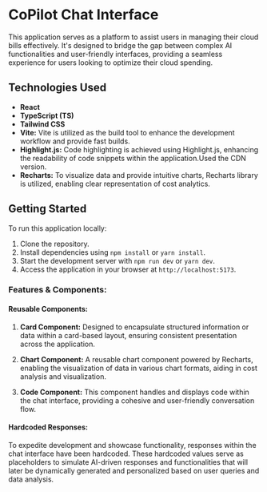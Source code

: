 # CoPilot Chat Interface

This application serves as a platform to assist users in managing their cloud bills effectively. It's designed to bridge the gap between complex AI functionalities and user-friendly interfaces, providing a seamless experience for users looking to optimize their cloud spending.

## Technologies Used

- **React**
- **TypeScript (TS)** 
- **Tailwind CSS**
- **Vite:** Vite is utilized as the build tool to enhance the development workflow and provide fast builds.
- **Highlight.js:** Code highlighting is achieved using Highlight.js, enhancing the readability of code snippets within the application.Used the CDN version.
- **Recharts:** To visualize data and provide intuitive charts, Recharts library is utilized, enabling clear representation of cost analytics.


## Getting Started

To run this application locally:

1. Clone the repository.
2. Install dependencies using `npm install` or `yarn install`.
3. Start the development server with `npm run dev` or `yarn dev`.
4. Access the application in your browser at `http://localhost:5173`.



### Features & Components:

#### Reusable Components:

1. **Card Component:** Designed to encapsulate structured information or data within a card-based layout, ensuring consistent presentation across the application.

2. **Chart Component:** A reusable chart component powered by Recharts, enabling the visualization of data in various chart formats, aiding in cost analysis and visualization.

3. **Code Component:** This component handles and displays code within the chat interface, providing a cohesive and user-friendly conversation flow.

#### Hardcoded Responses:

To expedite development and showcase functionality, responses within the chat interface have been hardcoded. These hardcoded values serve as placeholders to simulate AI-driven responses and functionalities that will later be dynamically generated and personalized based on user queries and data analysis.

